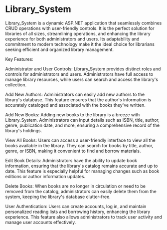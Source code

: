 # Library_System

Library_System is a dynamic ASP.NET application that seamlessly combines CRUD operations with user-friendly controls. 
It is the perfect solution for libraries of all sizes, streamlining operations, and enhancing the library experience for both administrators and users. 
Its adaptability and commitment to modern technology make it the ideal choice for librarians seeking efficient and organized library management.

Key Features:

Administrator and User Controls: Library_System provides distinct roles and controls for administrators and users. Administrators have full access to manage library resources, while users can search and access the library's collection.

Add New Authors: Administrators can easily add new authors to the library's database. This feature ensures that the author's information is accurately cataloged and associated with the books they've written.

Add New Books: Adding new books to the library is a breeze with Library_System. Administrators can input details such as ISBN, title, author, genre, publication date, and more, ensuring a comprehensive record of the library's holdings.

View All Books: Users can access a user-friendly interface to view all the books available in the library. They can search for books by title, author, genre, or ISBN, making it convenient to find and borrow materials.

Edit Book Details: Administrators have the ability to update book information, ensuring that the library's catalog remains accurate and up to date. This feature is especially helpful for managing changes such as book editions or author information updates.

Delete Books: When books are no longer in circulation or need to be removed from the catalog, administrators can easily delete them from the system, keeping the library's database clutter-free.

User Authentication: Users can create accounts, log in, and maintain personalized reading lists and borrowing history, enhancing the library experience. This feature also allows administrators to track user activity and manage user accounts effectively.
